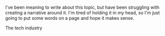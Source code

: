 I've been meaning to write about this topic, but have been struggling with creating a narrative around it. I'm tired of holding it in my head, so I'm just going to put some words on a page and hope it makes sense. 

The tech industry 